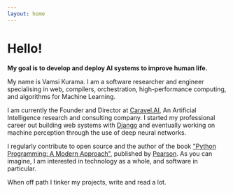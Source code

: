 ```yaml
---
layout: home
---
```


<h1 class="post-title">Hello!</h1>

**My goal is to develop and deploy AI systems to improve human life.**


My name is Vamsi Kurama. I am a software researcher and engineer specialising in web, compilers, orchestration, high-performance computing, and algorithms for Machine Learning.

I am currently the Founder and Director at <a href="https://caravel.ai" target="_blank">Caravel.AI</a>, An Artificial Intelligence research and consulting company.  I started my professional career out building web systems with <a href="https://www.djangoproject.com/" target="_blank">Django</a> and eventually working on machine perception through the use of deep neural networks. 

I regularly contribute to open source and the author of the book <a href="https://www.amazon.in/Python-Programming-Approach-Vamsi-Kurama-ebook/dp/B07HB46QF4" target="_blank">"Python Programming: A Modern Approach"</a>, published by <a href="https://www.pearson.com/" target="_blank">Pearson</a>. As you can imagine, I am interested in technology as a whole, and software in particular.

When off path I tinker my projects, write and read a lot.